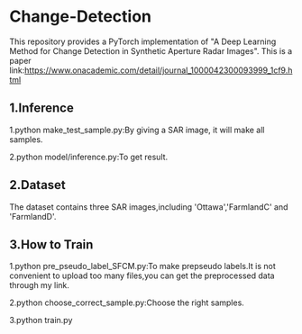 # Change-Detection
This repository provides a PyTorch implementation of "A Deep Learning Method for Change Detection in Synthetic Aperture Radar Images".
This is a paper link:https://www.onacademic.com/detail/journal_1000042300093999_1cf9.html

## 1.Inference
1.python make_test_sample.py:By giving a SAR image, it will make all samples. 

2.python model/inference.py:To get result.

## 2.Dataset
The dataset contains three SAR images,including 'Ottawa','FarmlandC' and 'FarmlandD'.

## 3.How to Train

1.python pre_pseudo_label_SFCM.py:To make prepseudo labels.It is not convenient to upload too many files,you can get the preprocessed data through my link.

2.python choose_correct_sample.py:Choose the right samples.

3.python train.py
